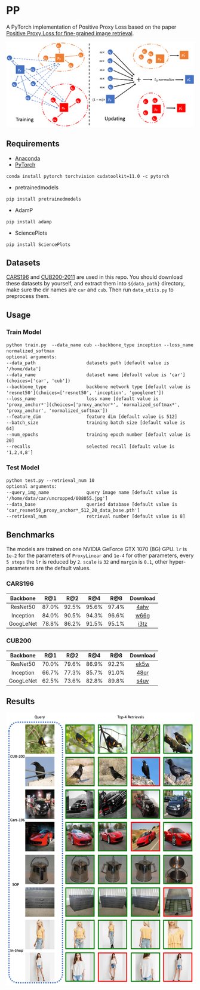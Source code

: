# PP

A PyTorch implementation of Positive Proxy Loss based on the
paper [Positive Proxy Loss for fine-grained image retrieval]().

![Network Architecture](results/structure.png)

## Requirements

- [Anaconda](https://www.anaconda.com/download/)
- [PyTorch](https://pytorch.org)

```
conda install pytorch torchvision cudatoolkit=11.0 -c pytorch
```

- pretrainedmodels

```
pip install pretrainedmodels
```

- AdamP

```
pip install adamp
```

- SciencePlots

```
pip install SciencePlots
```

## Datasets

[CARS196](http://ai.stanford.edu/~jkrause/cars/car_dataset.html)
and [CUB200-2011](http://www.vision.caltech.edu/visipedia/CUB-200-2011.html)
are used in this repo. You should download these datasets by yourself, and extract them into `${data_path}` directory,
make sure the dir names are `car` and `cub`. Then run `data_utils.py` to preprocess them.

## Usage
### Train Model

```
python train.py  --data_name cub --backbone_type inception --loss_name normalized_softmax
optional arguments:
--data_path                   datasets path [default value is '/home/data']
--data_name                   dataset name [default value is 'car'](choices=['car', 'cub'])
--backbone_type               backbone network type [default value is 'resnet50'](choices=['resnet50', 'inception', 'googlenet'])
--loss_name                   loss name [default value is 'proxy_anchor*'](choices=['proxy_anchor*', 'normalized_softmax*', 'proxy_anchor', 'normalized_softmax'])
--feature_dim                 feature dim [default value is 512]
--batch_size                  training batch size [default value is 64]
--num_epochs                  training epoch number [default value is 20]
--recalls                     selected recall [default value is '1,2,4,8']
```

### Test Model

```
python test.py --retrieval_num 10
optional arguments:
--query_img_name              query image name [default value is '/home/data/car/uncropped/008055.jpg']
--data_base                   queried database [default value is 'car_resnet50_proxy_anchor*_512_20_data_base.pth']
--retrieval_num               retrieval number [default value is 8]
```

## Benchmarks

The models are trained on one NVIDIA GeForce GTX 1070 (8G) GPU. `lr` is `1e-2` for the parameters of `ProxyLinear`
and `1e-4` for other parameters, every `5 steps` the `lr` is reduced by `2`.
`scale` is `32` and `margin` is `0.1`, other hyper-parameters are the default values.

### CARS196

<table>
  <thead>
    <tr>
      <th>Backbone</th>
      <th>R@1</th>
      <th>R@2</th>
      <th>R@4</th>
      <th>R@8</th>
      <th>Download</th>
    </tr>
  </thead>
  <tbody>
    <tr>
      <td align="center">ResNet50</td>
      <td align="center">87.0%</td>
      <td align="center">92.5%</td>
      <td align="center">95.6%</td>
      <td align="center">97.4%</td>
      <td align="center"><a href="https://pan.baidu.com/s/1buUyFR5bShLcvVkmnB5kEA">4ahv</a></td>
    </tr>
    <tr>
      <td align="center">Inception</td>
      <td align="center">84.0%</td>
      <td align="center">90.5%</td>
      <td align="center">94.3%</td>
      <td align="center">96.6%</td>
      <td align="center"><a href="https://pan.baidu.com/s/1CBuOIOXmf_L8kUbIIhuLhw">w66g</a></td>
    </tr>
    <tr>
      <td align="center">GoogLeNet</td>
      <td align="center">78.8%</td>
      <td align="center">86.2%</td>
      <td align="center">91.5%</td>
      <td align="center">95.1%</td>
      <td align="center"><a href="https://pan.baidu.com/s/1O2l49xOKiAmCP3kPq81npA">i3tz</a></td>
    </tr>
  </tbody>
</table>

### CUB200

<table>
  <thead>
    <tr>
      <th>Backbone</th>
      <th>R@1</th>
      <th>R@2</th>
      <th>R@4</th>
      <th>R@8</th>
      <th>Download</th>
    </tr>
  </thead>
  <tbody>
    <tr>
      <td align="center">ResNet50</td>
      <td align="center">70.0%</td>
      <td align="center">79.6%</td>
      <td align="center">86.9%</td>
      <td align="center">92.2%</td>
      <td align="center"><a href="https://pan.baidu.com/s/11xIyDFbUdjpgMJbXVsZbPw">ek5w</a></td>
    </tr>
    <tr>
      <td align="center">Inception</td>
      <td align="center">66.7%</td>
      <td align="center">77.3%</td>
      <td align="center">85.7%</td>
      <td align="center">91.0%</td>
      <td align="center"><a href="https://pan.baidu.com/s/1Qo9Ax-9HDrkMn0wewvIUOw">48qr</a></td>
    </tr>
    <tr>
      <td align="center">GoogLeNet</td>
      <td align="center">62.5%</td>
      <td align="center">73.6%</td>
      <td align="center">82.8%</td>
      <td align="center">89.8%</td>
      <td align="center"><a href="https://pan.baidu.com/s/1N4e9VcF72T4TQqmciPqWGw">s4uv</a></td>
    </tr>
  </tbody>
</table>

## Results

![vis](results/results.png)